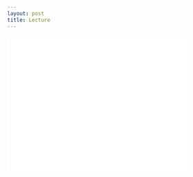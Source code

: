 ```yaml
---
layout: post
title: Lecture
---
```

<iframe width="420" height="315" src="//www.youtube.com/embed/wt2hL95FQjo" frameborder="0" allowfullscreen></iframe>

